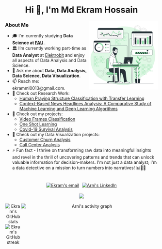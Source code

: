 <h1 align="center">Hi 👋, I'm Md Ekram Hossain</h1>
<img align="right" alt="Data Analysis" src="https://github.com/ekram1936/ekram1936/blob/main/10197785.jpg" width="45%"/>

<h3 align="left">About Me</h3>
<ul>
  <li>🎓 I’m currently studying <b> Data Science at <a href="https://www.fau.de/" target="blank">FAU</a> </b>.</li>
  <li>🏛️ I’m currently working part-time as <b>Data Analyst</b> at <a href="https://www.elektrobit.com/" target="blank">Elektrobit</a> and enjoy all aspects of Data Analysis and Data Science.</li>
  <li>💬 Ask me about <b>Data, Data Analysis, Data Science, Data Visualization</b>.</li>
  <li>📫 Reach me: ekramml0013@gmail.com.</li>
  <li>🔗 Check out Research Work: 
    <ul>
      <li><a href="[https://github.com/arni15-8789/made-template](https://www.researchgate.net/publication/355681878_Human_Praying_Structure_Classification_with_Transfer_Learning?_sg%5B0%5D=dj_vu9r1qErtDl1kLpWdwcsIrNiSjktU1q5g6AHRkusMTt-NJBKK8zs6pYUDb1vuK_hRuDo-X2jrjq1jjxdGfmWzvBrJWHLObYVZr-uD.GQKPTln6lbLUWB5IwPlA-8Z7oV3Ed33s1yvCtCpl6kikw2MoEYlHkQ8tTyHd5g7DqqRVsSO9QQN8M2k-RwA7Vg&_tp=eyJjb250ZXh0Ijp7ImZpcnN0UGFnZSI6ImxvZ2luIiwicGFnZSI6InByb2ZpbGUiLCJwcmV2aW91c1BhZ2UiOiJwcm9maWxlIiwicG9zaXRpb24iOiJwYWdlQ29udGVudCJ9fQ)" target="blank">Human Praying Structure Classifıcation with Transfer Learning</a></li>
      <li><a href="https://www.researchgate.net/publication/349402149_Context-Based_News_Headlines_Analysis_A_Comparative_Study_of_Machine_Learning_and_Deep_Learning_Algorithms" target="blank">Context-Based News Headlines Analysis: A Comparative Study of Machine Learning and Deep Learning Algorithms</a></li>
    </ul>
  </li>
  <li>🔗 Check out my projects: 
    <ul>
      <li><a href="https://github.com/ekram1936/Video-Frames-Classification" target="blank">Video Frames Classification</a></li>
      <li><a href="https://github.com/ekram1936/One-Shot-Learning" target="blank">One Shot Learning</a></li>
      <li><a href="https://github.com/ekram1936/Covid-19-Survival-Analysis" target="blank">Covid-19 Survival Analysis</a></li>
    </ul>
  </li>
  <li>🔗 Check out my Data Visualization projects: 
    <ul>
      <li><a href="https://github.com/ekram1936/Customer-Churn-Analysis" target="blank">Customer Churn Analysis</a></li>
      <li><a href="https://github.com/ekram1936/Call-Center-Analysis" target="blank">Call Center Analysis</a></li>
    </ul>
  </li>
  <li>⚡ Fun fact - I thrive on transforming raw data into meaningful insights and revel in the thrill of uncovering patterns and trends that can unlock valuable information for decision-makers. I'm not just a data analyst; I'm a data detective on a mission to turn numbers into narratives! 📊🕵️‍♂️</li>
</ul>

##

<p align="center" style="display: flex; justify-content: center; align-items: center; flex-wrap: wrap;">
  <a href="mailto:ekramml0013@gmail.com" target="blank" style="margin: 5px;"><img src="https://img.shields.io/badge/Gmail-D14836?style=for-the-badge&logo=gmail&logoColor=white" alt="Ekram's email"/></a>
  <a href="https://www.linkedin.com/in/md-ekram-hossain-1814a0167/" target="blank" style="margin: 5px;"><img src="https://img.shields.io/badge/LinkedIn-0077B5?style=for-the-badge&logo=linkedin&logoColor=white" alt="Arni's LinkedIn"/></a>
</p>
<p align="center"><img src="https://profile-counter.glitch.me/ekram1936/count.svg" /></p>

<div align="center" style="display: flex; justify-content: space-between; align-items: flex-start;">
  <div style="flex: 1;">
    <img class="img" src="https://github-readme-stats.vercel.app/api?username=ekram1936&show_icons=true&locale=en" alt="Ekram's GitHub stats" width="47%" />
    <img class="img" src="https://github-readme-streak-stats.herokuapp.com/?user=ekram1936&" alt="Ekram's GitHub streak" width="50%" />
  </div>
  <img src="https://github-readme-activity-graph.vercel.app/graph?username=ekram1936&theme=github-compact&bg_color=FFFFFF&color=27374D&title_color=27374D&line=1D5D9B&point=0A6EBD&area=true&area_color=068FFF" alt="Arni's activity graph" style="width: 98%; height: auto;">
</div>
